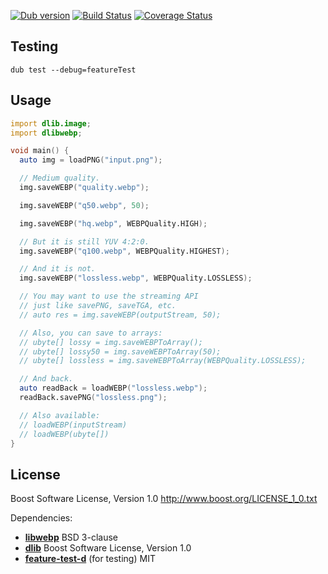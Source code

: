 [![Dub version](https://img.shields.io/dub/v/dlib-webp.svg)](https://code.dlang.org/packages/dlib-webp)
[![Build Status](https://travis-ci.org/georgy7/dlib-webp.svg?branch=master)](https://travis-ci.org/georgy7/dlib-webp)
[![Coverage Status](https://coveralls.io/repos/github/georgy7/dlib-webp/badge.svg?branch=master)](https://coveralls.io/github/georgy7/dlib-webp?branch=master)

## Testing

    dub test --debug=featureTest

## Usage

```d
import dlib.image;
import dlibwebp;

void main() {
  auto img = loadPNG("input.png");

  // Medium quality.
  img.saveWEBP("quality.webp");

  img.saveWEBP("q50.webp", 50);

  img.saveWEBP("hq.webp", WEBPQuality.HIGH);

  // But it is still YUV 4:2:0.
  img.saveWEBP("q100.webp", WEBPQuality.HIGHEST);

  // And it is not.
  img.saveWEBP("lossless.webp", WEBPQuality.LOSSLESS);

  // You may want to use the streaming API
  // just like savePNG, saveTGA, etc.
  // auto res = img.saveWEBP(outputStream, 50);

  // Also, you can save to arrays:
  // ubyte[] lossy = img.saveWEBPToArray();
  // ubyte[] lossy50 = img.saveWEBPToArray(50);
  // ubyte[] lossless = img.saveWEBPToArray(WEBPQuality.LOSSLESS);

  // And back.
  auto readBack = loadWEBP("lossless.webp");
  readBack.savePNG("lossless.png");

  // Also available:
  // loadWEBP(inputStream)
  // loadWEBP(ubyte[])
}
```

## License

Boost Software License, Version 1.0 http://www.boost.org/LICENSE_1_0.txt

Dependencies:

- **[libwebp](https://code.dlang.org/packages/libwebp)** BSD 3-clause
- **[dlib](https://github.com/gecko0307/dlib/)** Boost Software License, Version 1.0
- **[feature-test-d](https://github.com/dmonagle/feature-test-d)** (for testing) MIT
